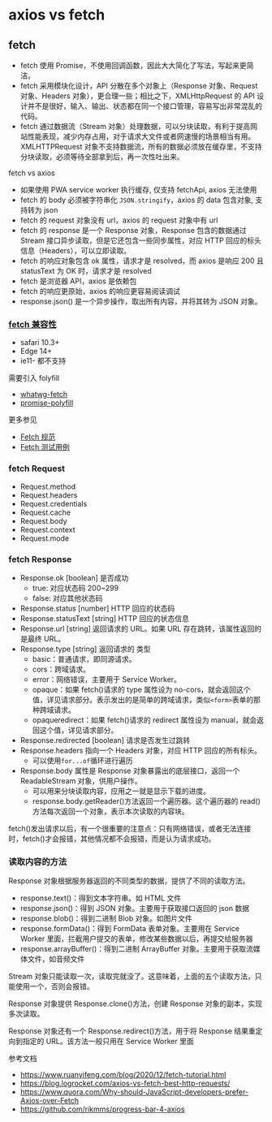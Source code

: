 # axios vs fetch

## fetch

- fetch 使用 Promise，不使用回调函数，因此大大简化了写法，写起来更简洁。
- fetch 采用模块化设计，API 分散在多个对象上（Response 对象、Request 对象、Headers 对象），更合理一些；相比之下，XMLHttpRequest 的 API 设计并不是很好，输入、输出、状态都在同一个接口管理，容易写出非常混乱的代码。
- fetch 通过数据流（Stream 对象）处理数据，可以分块读取，有利于提高网站性能表现，减少内存占用，对于请求大文件或者网速慢的场景相当有用。XMLHTTPRequest 对象不支持数据流，所有的数据必须放在缓存里，不支持分块读取，必须等待全部拿到后，再一次性吐出来。

fetch vs axios

- 如果使用 PWA service worker 执行缓存, 仅支持 fetchApi, axios 无法使用
- fetch 的 body 必须被字符串化 `JSON.stringify`，axios 的 data 包含对象, 支持转为 json
- fetch 的 request 对象没有 url，axios 的 request 对象中有 url
- fetch 的 response 是一个 Response 对象，Response 包含的数据通过 Stream 接口异步读取，但是它还包含一些同步属性，对应 HTTP 回应的标头信息（Headers），可以立即读取。
- fetch 的响应对象包含 ok 属性，请求才是 resolved，而 axios 是响应 200 且 statusText 为 OK 时，请求才是 resolved
- fetch 是浏览器 API，axios 是依赖包
- fetch 的响应更原始，axios 的响应更容易阅读调试
- response.json() 是一个异步操作，取出所有内容，并将其转为 JSON 对象。

### [fetch 兼容性](https://caniuse.com/fetch)

- safari 10.3+
- Edge 14+
- ie11- 都不支持

需要引入 folyfill

- [whatwg-fetch](https://www.npmjs.com/package/whatwg-fetch)
- [promise-polyfill](https://github.com/taylorhakes/promise-polyfill)

更多参见

- [Fetch 规范](https://fetch.spec.whatwg.org/)
- [Fetch 测试用例](https://github.com/web-platform-tests/wpt/tree/master/fetch)

### fetch Request

- Request.method
- Request.headers
- Request.credentials
- Request.cache
- Request.body
- Request.context
- Request.mode

### fetch Response

- Response.ok [boolean] 是否成功
  - true: 对应状态码 200~299
  - false: 对应其他状态码
- Response.status [number] HTTP 回应的状态码
- Response.statusText [string] HTTP 回应的状态信息
- Response.url [string] 返回请求的 URL。如果 URL 存在跳转，该属性返回的是最终 URL。
- Response.type [string] 返回请求的 类型
  - basic：普通请求，即同源请求。
  - cors：跨域请求。
  - error：网络错误，主要用于 Service Worker。
  - opaque：如果 fetch()请求的 type 属性设为 no-cors，就会返回这个值，详见请求部分。表示发出的是简单的跨域请求，类似`<form>`表单的那种跨域请求。
  - opaqueredirect：如果 fetch()请求的 redirect 属性设为 manual，就会返回这个值，详见请求部分。
- Response.redirected [boolean] 请求是否发生过跳转
- Response.headers 指向一个 Headers 对象，对应 HTTP 回应的所有标头。
  - 可以使用`for...of`循环进行遍历
- Response.body 属性是 Response 对象暴露出的底层接口，返回一个 ReadableStream 对象，供用户操作。
  - 可以用来分块读取内容，应用之一就是显示下载的进度。
  - response.body.getReader()方法返回一个遍历器。这个遍历器的 read()方法每次返回一个对象，表示本次读取的内容块。

fetch()发出请求以后，有一个很重要的注意点：只有网络错误，或者无法连接时，fetch()才会报错，其他情况都不会报错，而是认为请求成功。

### 读取内容的方法

Response 对象根据服务器返回的不同类型的数据，提供了不同的读取方法。

- response.text()：得到文本字符串。如 HTML 文件
- response.json()：得到 JSON 对象。主要用于获取接口返回的 json 数据
- response.blob()：得到二进制 Blob 对象。如图片文件
- response.formData()：得到 FormData 表单对象。主要用在 Service Worker 里面，拦截用户提交的表单，修改某些数据以后，再提交给服务器
- response.arrayBuffer()：得到二进制 ArrayBuffer 对象。主要用于获取流媒体文件，如音频文件

Stream 对象只能读取一次，读取完就没了。这意味着，上面的五个读取方法，只能使用一个，否则会报错。

Response 对象提供 Response.clone()方法，创建 Response 对象的副本，实现多次读取。

Response 对象还有一个 Response.redirect()方法，用于将 Response 结果重定向到指定的 URL。该方法一般只用在 Service Worker 里面

参考文档

- https://www.ruanyifeng.com/blog/2020/12/fetch-tutorial.html
- https://blog.logrocket.com/axios-vs-fetch-best-http-requests/
- https://www.quora.com/Why-should-JavaScript-developers-prefer-Axios-over-Fetch
- https://github.com/rikmms/progress-bar-4-axios
